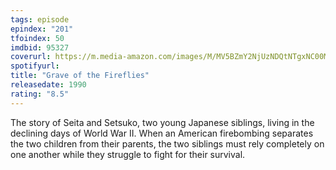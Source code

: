 ```yaml
---
tags: episode
epindex: "201"
tfoindex: 50
imdbid: 95327
coverurl: https://m.media-amazon.com/images/M/MV5BZmY2NjUzNDQtNTgxNC00M2Q4LTljOWQtMjNjNDBjNWUxNmJlXkEyXkFqcGdeQXVyNTA4NzY1MzY@._V1_SX202_CR0,0,202,300_.jpg
spotifyurl: 
title: "Grave of the Fireflies"
releasedate: 1990
rating: "8.5"
---
```


The story of Seita and Setsuko, two young Japanese siblings, living in the declining days of World War II. When an American firebombing separates the two children from their parents, the two siblings must rely completely on one another while they struggle to fight for their survival.
